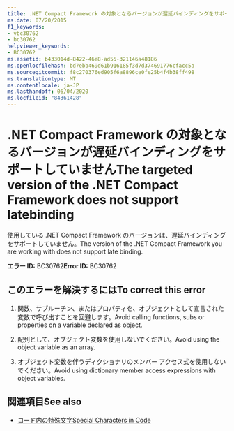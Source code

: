 ```yaml
---
title: .NET Compact Framework の対象となるバージョンが遅延バインディングをサポートしていません
ms.date: 07/20/2015
f1_keywords:
- vbc30762
- bc30762
helpviewer_keywords:
- BC30762
ms.assetid: b433014d-8422-46e8-ad55-321146a48186
ms.openlocfilehash: bd7ebb469d61b916185f3d7d374691776cfacc5a
ms.sourcegitcommit: f8c270376ed905f6a8896ce0fe25b4f4b38ff498
ms.translationtype: MT
ms.contentlocale: ja-JP
ms.lasthandoff: 06/04/2020
ms.locfileid: "84361428"
---
```

# <a name="the-targeted-version-of-the-net-compact-framework-does-not-support-latebinding"></a><span data-ttu-id="2f0b8-102">.NET Compact Framework の対象となるバージョンが遅延バインディングをサポートしていません</span><span class="sxs-lookup"><span data-stu-id="2f0b8-102">The targeted version of the .NET Compact Framework does not support latebinding</span></span>
<span data-ttu-id="2f0b8-103">使用している .NET Compact Framework のバージョンは、遅延バインディングをサポートしていません。</span><span class="sxs-lookup"><span data-stu-id="2f0b8-103">The version of the .NET Compact Framework you are working with does not support late binding.</span></span>  
  
 <span data-ttu-id="2f0b8-104">**エラー ID:** BC30762</span><span class="sxs-lookup"><span data-stu-id="2f0b8-104">**Error ID:** BC30762</span></span>  
  
## <a name="to-correct-this-error"></a><span data-ttu-id="2f0b8-105">このエラーを解決するには</span><span class="sxs-lookup"><span data-stu-id="2f0b8-105">To correct this error</span></span>  
  
1. <span data-ttu-id="2f0b8-106">関数、サブルーチン、またはプロパティを、オブジェクトとして宣言された変数で呼び出すことを回避します。</span><span class="sxs-lookup"><span data-stu-id="2f0b8-106">Avoid calling functions, subs or properties on a variable declared as object.</span></span>  
  
2. <span data-ttu-id="2f0b8-107">配列として、オブジェクト変数を使用しないでください。</span><span class="sxs-lookup"><span data-stu-id="2f0b8-107">Avoid using the object variable as an array.</span></span>  
  
3. <span data-ttu-id="2f0b8-108">オブジェクト変数を伴うディクショナリのメンバー アクセス式を使用しないでください。</span><span class="sxs-lookup"><span data-stu-id="2f0b8-108">Avoid using dictionary member access expressions with object variables.</span></span>  
  
## <a name="see-also"></a><span data-ttu-id="2f0b8-109">関連項目</span><span class="sxs-lookup"><span data-stu-id="2f0b8-109">See also</span></span>

- [<span data-ttu-id="2f0b8-110">コード内の特殊文字</span><span class="sxs-lookup"><span data-stu-id="2f0b8-110">Special Characters in Code</span></span>](../programming-guide/program-structure/special-characters-in-code.md)
